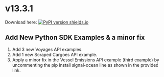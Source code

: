 # v13.3.1
Download here: [![PyPI version shields.io](https://img.shields.io/pypi/v/signal-ocean.svg)](https://pypi.python.org/pypi/signal-ocean/)

## Add New Python SDK Examples & a minor fix

1. Add 3 new Voyages API examples.
2. Add 1 new Scraped Cargoes API example.
3. Apply a minor fix in the Vessel Emissions API example (third example) by uncommenting the pip install signal-ocean line as shown in the provided link.
